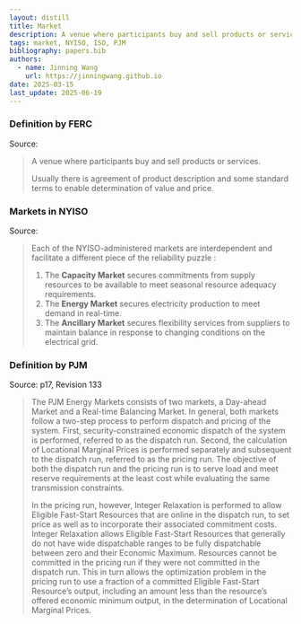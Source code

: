 ```yaml
---
layout: distill
title: Market
description: A venue where participants buy and sell products or services.
tags: market, NYISO, ISO, PJM
bibliography: papers.bib
authors:
  - name: Jinning Wang
    url: https://jinningwang.github.io
date: 2025-03-15
last_update: 2025-06-19
---
```


### Definition by FERC

Source: <d-cite key="ferc2020glossary"></d-cite>

> A venue where participants buy and sell products or services.
>
> Usually there is agreement of product description and some standard terms to enable determination of value and price.

### Markets in NYISO

Source: <d-cite key="nyiso2024clean"></d-cite>

> Each of the NYISO-administered markets are interdependent and facilitate a different piece of the reliability puzzle :
>
> 1. The **Capacity Market** secures commitments from supply resources to be available to meet seasonal resource adequacy requirements.
> 2. The **Energy Market** secures electricity production to meet demand in real-time.
> 3. The **Ancillary Market** secures flexibility services from suppliers to maintain balance in response to changing conditions on the electrical grid.

### Definition by PJM

Source: <d-cite key="pjm2024m11"></d-cite> p17, Revision 133

> The PJM Energy Markets consists of two markets, a Day-ahead Market and a Real-time Balancing Market. In general, both markets follow a two-step process to perform dispatch and pricing of the system. First, security-constrained economic dispatch of the system is performed, referred to as the dispatch run. Second, the calculation of Locational Marginal Prices is performed separately and subsequent to the dispatch run, referred to as the pricing run. The objective of both the dispatch run and the pricing run is to serve load and meet reserve requirements at the least cost while evaluating the same transmission constraints.
>
> In the pricing run, however, Integer Relaxation is performed to allow Eligible Fast-Start Resources that are online in the dispatch run, to set price as well as to incorporate their associated commitment costs. Integer Relaxation allows Eligible Fast-Start Resources that generally do not have wide dispatchable ranges to be fully dispatchable between zero and their Economic Maximum. Resources cannot be committed in the pricing run if they were not committed in the dispatch run. This in turn allows the optimization problem in the pricing run to use a fraction of a committed Eligible Fast-Start Resource’s output, including an amount less than the resource’s offered economic minimum output, in the determination of Locational Marginal Prices.
